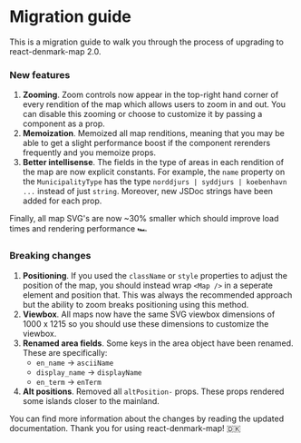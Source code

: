 # Migration guide

This is a migration guide to walk you through the process of upgrading to react-denmark-map 2.0.

### New features

1. **Zooming**. Zoom controls now appear in the top-right hand corner of every rendition of the map which allows users to zoom in and out. You can disable this zooming or choose to customize it by passing a component as a prop.
2. **Memoization**. Memoized all map renditions, meaning that you may be able to get a slight performance boost if the component rerenders frequently and you memoize props.
3. **Better intellisense**. The fields in the type of areas in each rendition of the map are now explicit constants. For example, the `name` property on the `MunicipalityType` has the type `norddjurs | syddjurs | koebenhavn ...` instead of just `string`. Moreover, new JSDoc strings have been added for each prop.

Finally, all map SVG's are now ~30% smaller which should improve load times and rendering performance 🏎️

### Breaking changes

1. **Positioning**. If you used the `className` or `style` properties to adjust the position of the map, you should instead wrap `<Map />` in a seperate element and position that. This was always the recommended approach but the ability to zoom breaks positioning using this method.
2. **Viewbox**. All maps now have the same SVG viewbox dimensions of 1000 x 1215 so you should use these dimensions to customize the viewbox.
3. **Renamed area fields**. Some keys in the area object have been renamed. These are specifically:
   - `en_name` -> `asciiName`
   - `display_name` -> `displayName`
   - `en_term` -> `enTerm`
4. **Alt positions**. Removed all `altPosition-` props. These props rendered some islands closer to the mainland.

You can find more information about the changes by reading the updated documentation. Thank you for using react-denmark-map! 🇩🇰
